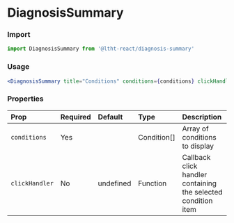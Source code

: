 # DiagnosisSummary

<!-- STORY -->

### Import

```js
import DiagnosisSummary from '@ltht-react/diagnosis-summary'
```

### Usage

```jsx
<DiagnosisSummary title="Conditions" conditions={conditions} clickHandler={handleCLick} />
```

### Properties

| Prop           | Required | Default   | Type        | Description                                                   |
| :------------- | :------- | :-------- | :---------- | :------------------------------------------------------------ |
| `conditions`   | Yes      |           | Condition[] | Array of conditions to display                                |
| `clickHandler` | No       | undefined | Function    | Callback click handler containing the selected condition item |
